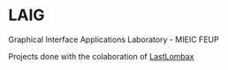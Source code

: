 # LAIG
 Graphical Interface Applications Laboratory - MIEIC FEUP

Projects done with the colaboration of [LastLombax](https://github.com/LastLombax)
